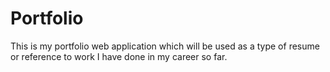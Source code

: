 # Portfolio
This is my portfolio web application which will be used as a type of resume or reference to work I have done in my career so far.
